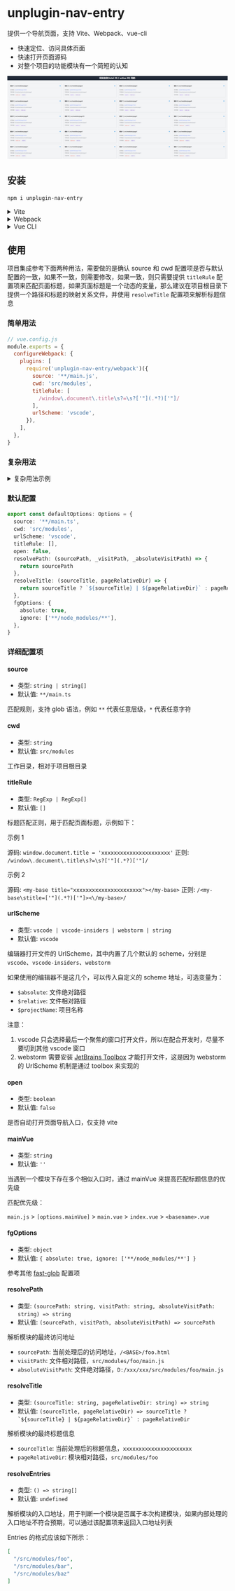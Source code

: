 <!-- markdownlint-disable MD033 -->
# unplugin-nav-entry

提供一个导航页面，支持 Vite、Webpack、vue-cli

+ 快速定位、访问具体页面
+ 快速打开页面源码
+ 对整个项目的功能模块有一个简短的认知

![2.png](./screenshorts/2.png)

## 安装

```bash
npm i unplugin-nav-entry
```

<details>
<summary>Vite</summary>

<br>

```ts
// vite.config.ts
import NavEntry from 'unplugin-nav-entry/vite'

export default defineConfig({
  plugins: [
    NavEntry({ /* options */ })
  ]
})
```

<br>

</details>

<details>
<summary>Webpack</summary>

<br>

```ts
// webpack.config.js
module.exports = {
  /* ... */
  plugins: [
    require('unplugin-nav-entry/webpack')({ /* options */ })
  ]
}
```

<br>

</details>

<details>
<summary>Vue CLI</summary>

<br>

```ts
// vue.config.js
module.exports = {
  configureWebpack: {
    plugins: [
      require('unplugin-nav-entry/webpack')({ /* options */ }),
    ],
  },
}
```

<br>

</details>

## 使用

项目集成参考下面两种用法，需要做的是确认 source 和 cwd 配置项是否与默认配置的一致，如果不一致，则需要修改，如果一致，则只需要提供 `titleRule` 配置项来匹配页面标题，如果页面标题是一个动态的变量，那么建议在项目根目录下提供一个路径和标题的映射关系文件，并使用 `resolveTitle` 配置项来解析标题信息

### 简单用法

```js
// vue.config.js
module.exports = {
  configureWebpack: {
    plugins: [
      require('unplugin-nav-entry/webpack')({
        source: '**/main.js',
        cwd: 'src/modules',
        titleRule: [
          /window\.document\.title\s?=\s?['"](.*?)['"]/
        ],
        urlScheme: 'vscode',
      }),
    ],
  },
}
```

### 复杂用法

<details>
<summary>复杂用法示例</summary>

<br>

```ts
// vite.config.ts
import { readFileSync } from 'node:fs'
import NavEntry from 'unplugin-nav-entry/vite'

export default defineConfig({
  plugins: [
    NavEntry({
      source: '**/main.ts',
      cwd: 'src/modules',
      urlScheme: 'vscode',
      titleRule: [/document\.title\s?=\s?['"](.*?)['"]/],
      resolvePath: (sourcePath, file, absFile) => {
        const paths = sourcePath.split('/').filter(Boolean)
        return `/${[paths[0], 'src/template', ...paths.slice(1)].join('/')}`
      },
      resolveTitle: (sourceTitle, pageRelativeDir) => {
        if (sourceTitle)
          return `${sourceTitle} | ${pageRelativeDir}`
        const p = `${pageRelativeDir.replace('src/modules', 'src/template')}.html`
        const html = readFileSync(p, 'utf-8')
        const match = html.match(/<title>(.*?)<\/title>/)
        if (match) {
          const t = match[1]
          return t ? `${t} | ${pageRelativeDir}` : pageRelativeDir
        }
        return pageRelativeDir
      }
    }),
  ],
})
```

<br>

</details>

### 默认配置

```ts
export const defaultOptions: Options = {
  source: '**/main.ts',
  cwd: 'src/modules',
  urlScheme: 'vscode',
  titleRule: [],
  open: false,
  resolvePath: (sourcePath, _visitPath, _absoluteVisitPath) => {
    return sourcePath
  },
  resolveTitle: (sourceTitle, pageRelativeDir) => {
    return sourceTitle ? `${sourceTitle} | ${pageRelativeDir}` : pageRelativeDir
  },
  fgOptions: {
    absolute: true,
    ignore: ['**/node_modules/**'],
  },
}
```

### 详细配置项

#### source

+ 类型: `string | string[]`
+ 默认值: `**/main.ts`

匹配规则，支持 glob 语法，例如 `**` 代表任意层级，`*` 代表任意字符

#### cwd

+ 类型: `string`
+ 默认值: `src/modules`

工作目录，相对于项目根目录

#### titleRule

+ 类型: `RegExp | RegExp[]`
+ 默认值: `[]`

标题匹配正则，用于匹配页面标题，示例如下：

示例 1

源码: `window.document.title = 'xxxxxxxxxxxxxxxxxxxxxx'`
正则: `/window\.document\.title\s?=\s?['"](.*?)['"]/`

示例 2

源码: `<my-base title="xxxxxxxxxxxxxxxxxxxxxx"></my-base>`
正则: `/<my-base\stitle=['"](.*?)['"]><\/my-base>/`

#### urlScheme

+ 类型: `vscode | vscode-insiders | webstorm | string`
+ 默认值: `vscode`

编辑器打开文件的 UrlScheme，其中内置了几个默认的 scheme，分别是 `vscode`、`vscode-insiders`、`webstorm`

如果使用的编辑器不是这几个，可以传入自定义的 scheme 地址，可选变量为：

+ `$absolute`: 文件绝对路径
+ `$relative`: 文件相对路径
+ `$projectName`: 项目名称

注意：

1. vscode 只会选择最后一个聚焦的窗口打开文件，所以在配合开发时，尽量不要切到其他 vscode 窗口
2. webstorm 需要安装 [JetBrains Toolbox](https://www.jetbrains.com/zh-cn/toolbox-app/) 才能打开文件，这是因为 webstorm 的 UrlScheme 机制是通过 toolbox 来实现的

#### open

+ 类型: `boolean`
+ 默认值: `false`

是否自动打开页面导航入口，仅支持 vite

#### mainVue

+ 类型: `string`
+ 默认值: `''`

当遇到一个模块下存在多个相似入口时，通过 mainVue 来提高匹配标题信息的优先级

匹配优先级：

`main.js` > `[options.mainVue]` > `main.vue` > `index.vue` > `<basename>.vue`

#### fgOptions

+ 类型: `object`
+ 默认值: `{ absolute: true, ignore: ['**/node_modules/**'] }`

参考其他 [fast-glob](https://github.com/mrmlnc/fast-glob?tab=readme-ov-file#options-3) 配置项

#### resolvePath

+ 类型: `(sourcePath: string, visitPath: string, absoluteVisitPath: string) => string`
+ 默认值: `(sourcePath, visitPath, absoluteVisitPath) => sourcePath`

解析模块的最终访问地址

+ `sourcePath`: 当前处理后的访问地址，`/<BASE>/foo.html`
+ `visitPath`: 文件相对路径，`src/modules/foo/main.js`
+ `absoluteVisitPath`: 文件绝对路径，`D:/xxx/xxx/src/modules/foo/main.js`

#### resolveTitle

+ 类型: `(sourceTitle: string, pageRelativeDir: string) => string`
+ 默认值: ```(sourceTitle, pageRelativeDir) => sourceTitle ? `${sourceTitle} | ${pageRelativeDir}` : pageRelativeDir```

解析模块的最终标题信息

+ `sourceTitle`: 当前处理后的标题信息，`xxxxxxxxxxxxxxxxxxxxxx`
+ `pageRelativeDir`: 模块相对路径，`src/modules/foo`

#### resolveEntries

+ 类型: `() => string[]`
+ 默认值: `undefined`

解析模块的入口地址，用于判断一个模块是否属于本次构建模块，如果内部处理的入口地址不符合预期，可以通过该配置项来返回入口地址列表

Entries 的格式应该如下所示：

```json
[
  "/src/modules/foo",
  "/src/modules/bar",
  "/src/modules/baz"
]
```

